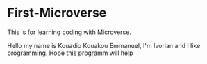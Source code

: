 # First-Microverse
This is for learning coding with Microverse.

Hello my name is Kouadio Kouakou Emmanuel, I'm Ivorian and I like programming.
 Hope this programm will help
